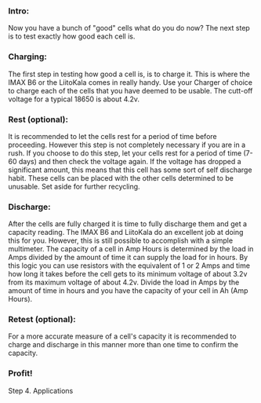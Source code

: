 ### Intro:
Now you have a bunch of "good" cells what do you do now? The next step is to test exactly how good each cell is.

### Charging:
The first step in testing how good a cell is, is to charge it. This is where the IMAX B6 or the LiitoKala comes in really handy. Use your Charger of choice to charge each of the cells that you have deemed to be usable. The cutt-off voltage for a typical 18650 is about 4.2v.

### Rest (optional):
It is recommended to let the cells rest for a period of time before proceeding. However this step is not completely necessary if you are in a rush. If you choose to do this step, let your cells rest for a period of time (7-60 days) and then check the voltage again. If the voltage has dropped a significant amount, this means that this cell has some sort of self discharge habit. These cells can be placed with the other cells determined to be unusable. Set aside for further recycling.

### Discharge:
After the cells are fully charged it is time to fully discharge them and get a capacity reading. The IMAX B6 and LiitoKala do an excellent job at doing this for you. However, this is still possible to accomplish with a simple multimeter. The capacity of a cell in Amp Hours is determined by the load in Amps divided by the amount of time it can supply the load for in hours. By this logic you can use resistors with the equivalent of 1 or 2 Amps and time how long it takes before the cell gets to its minimum voltage of about 3.2v from its maximum voltage of about 4.2v. Divide the load in Amps by the amount of time in hours and you have the capacity of your cell in Ah (Amp Hours).

### Retest (optional):
For a more accurate measure of a cell's capacity it is recommended to charge and discharge in this manner more than one time to confirm the capacity.

### Profit!
Step 4. Applications
